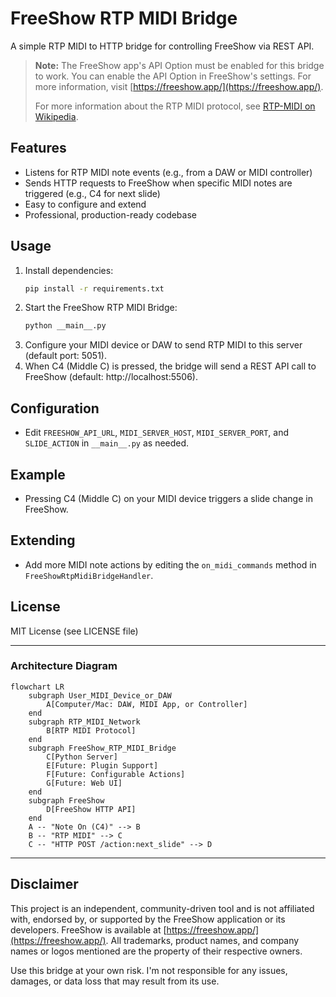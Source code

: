 # FreeShow RTP MIDI Bridge

A simple RTP MIDI to HTTP bridge for controlling FreeShow via REST API.

> **Note:** The FreeShow app's API Option must be enabled for this bridge to work. You can enable the API Option in FreeShow's settings. For more information, visit [https://freeshow.app/](https://freeshow.app/).
>
> For more information about the RTP MIDI protocol, see [RTP-MIDI on Wikipedia](https://en.wikipedia.org/wiki/RTP-MIDI).

## Features
- Listens for RTP MIDI note events (e.g., from a DAW or MIDI controller)
- Sends HTTP requests to FreeShow when specific MIDI notes are triggered (e.g., C4 for next slide)
- Easy to configure and extend
- Professional, production-ready codebase

## Usage
1. Install dependencies:
   ```sh
   pip install -r requirements.txt
   ```
2. Start the FreeShow RTP MIDI Bridge:
   ```sh
   python __main__.py
   ```
3. Configure your MIDI device or DAW to send RTP MIDI to this server (default port: 5051).
4. When C4 (Middle C) is pressed, the bridge will send a REST API call to FreeShow (default: http://localhost:5506).

## Configuration
- Edit `FREESHOW_API_URL`, `MIDI_SERVER_HOST`, `MIDI_SERVER_PORT`, and `SLIDE_ACTION` in `__main__.py` as needed.

## Example
- Pressing C4 (Middle C) on your MIDI device triggers a slide change in FreeShow.

## Extending
- Add more MIDI note actions by editing the `on_midi_commands` method in `FreeShowRtpMidiBridgeHandler`.

## License
MIT License (see LICENSE file)

---

### Architecture Diagram

```mermaid
flowchart LR
    subgraph User_MIDI_Device_or_DAW
        A[Computer/Mac: DAW, MIDI App, or Controller]
    end
    subgraph RTP_MIDI_Network
        B[RTP MIDI Protocol]
    end
    subgraph FreeShow_RTP_MIDI_Bridge
        C[Python Server]
        E[Future: Plugin Support]
        F[Future: Configurable Actions]
        G[Future: Web UI]
    end
    subgraph FreeShow
        D[FreeShow HTTP API]
    end
    A -- "Note On (C4)" --> B
    B -- "RTP MIDI" --> C
    C -- "HTTP POST /action:next_slide" --> D
```

---

## Disclaimer

This project is an independent, community-driven tool and is not affiliated with, endorsed by, or supported by the FreeShow application or its developers. FreeShow is available at [https://freeshow.app/](https://freeshow.app/). All trademarks, product names, and company names or logos mentioned are the property of their respective owners.

Use this bridge at your own risk. I'm not responsible for any issues, damages, or data loss that may result from its use.
